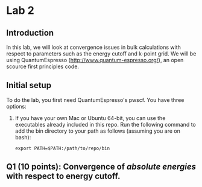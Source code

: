 # Lab 2

## Introduction

In this lab, we will look at convergence issues in bulk calculations
with respect to parameters such as the energy cutoff and k-point grid. We will be using QuantumEspresso (http://www.quantum-espresso.org/), an open scource first principles code.

## Initial setup

To do the lab, you first need QuantumEspresso's pwscf. You have three options:

1. If you have your own Mac or Ubuntu 64-bit, you can use the
   executables already included in this repo. Run the following command to add the bin directory to your path as follows (assuming you are on bash):

    ```
    export PATH=$PATH:/path/to/repo/bin
    ```

## Q1 (10 points): Convergence of *absolute energies* with respect to energy cutoff.



